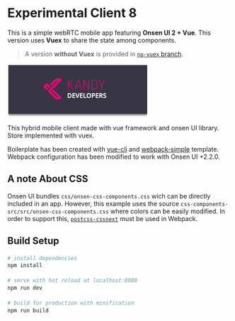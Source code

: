 # Experimental Client 8

This is a simple webRTC mobile app featuring **Onsen UI 2 + Vue**. This version uses **Vuex** to share the state among components.

> A version **without Vuex** is provided in [`no-vuex` branch](https://github.com/onsenui/vue-onsenui-kitchensink/tree/no-vuex).

<p>
<img src="src/assets/kandylogo.png"/>
</p>

This hybrid mobile client made with vue framework and onsen UI library. Store implemented with vuex.

Boilerplate has been created with [vue-cli](https://github.com/vuejs/vue-cli) and [webpack-simple](https://github.com/vuejs-templates/webpack-simple) template. Webpack configuration has been modified to work with Onsen UI +2.2.0.

## A note About CSS

Onsen UI bundles `css/onsen-css-components.css` wich can be directly included in an app. However, this example uses the source `css-components-src/src/onsen-css-components.css` where colors can be easily modified. In order to support this, [`postcss-cssnext`](https://github.com/MoOx/postcss-cssnext) must be used in Webpack.


## Build Setup

``` bash
# install dependencies
npm install

# serve with hot reload at localhost:8080
npm run dev

# build for production with minification
npm run build
```
